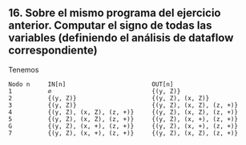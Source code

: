 ## 16. Sobre el mismo programa del ejercicio anterior. Computar el signo de todas las variables (definiendo el análisis de dataflow correspondiente)

Tenemos

```
Nodo n     IN[n]                        OUT[n]
1          ∅                            {(y, Z)}
2          {(y, Z)}                     {(y, Z), (x, Z)} 
3          {(y, Z)}                     {(y, Z), (x, Z), (z, +)}
4          {(y, Z), (x, Z), (z, +)}     {(y, Z), (x, Z), (z, +)}
5          {(y, Z), (x, Z), (z, +)}     {(y, Z), (x, +), (z, +)}
G          {(y, Z), (x, +), (z, +)}     {(y, Z), (x, +), (z, +)}
7          {(y, Z), (x, +), (z, +)}     {(y, Z), (x, Z), (z, +)}
```
